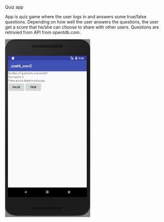 Quiz app

App is quiz game where the user logs in and answers some true/false questions. Depending on how well the user answers the questions, the user get a score that he/she can choose to share with other users.
Questions are retrivied from API from opentdb.com.

![Alt text](https://github.com/StudentThom/Quiz-app/blob/master/screenshot1.png "Titel")

